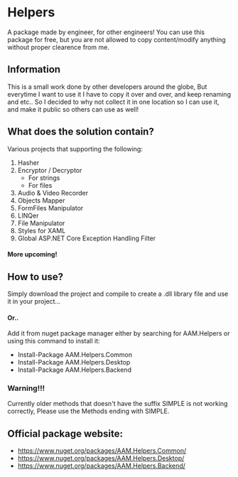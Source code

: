 # Helpers
A package made by engineer, for other engineers! You can use this package for free, but you are not allowed to copy content/modify anything without proper clearence from me.

## Information
This is a small work done by other developers around the globe, But everytime I want to use it I have to copy it over and over, and keep renaming and etc.. So I decided to why not collect it in one location so I can use it, and make it public so others can use as well!

## What does the solution contain?
Various projects that supporting the following:
1. Hasher
2. Encryptor / Decryptor
     - For strings
     - For files
3. Audio & Video Recorder
4. Objects Mapper
5. FormFiles Manipulator
6. LINQer
7. File Manipulator
8. Styles for XAML
9. Global ASP.NET Core Exception Handling Filter

#### More upcoming!

## How to use?
Simply download the project and compile to create a .dll library file and use it in your project...

#### Or..
Add it from nuget package manager either by searching for AAM.Helpers or using this command to install it: 
- Install-Package AAM.Helpers.Common
- Install-Package AAM.Helpers.Desktop
- Install-Package AAM.Helpers.Backend

### Warning!!!
Currently older methods that doesn't have the suffix SIMPLE is not working correctly, Please use the Methods ending with SIMPLE.
## Official package website:
- https://www.nuget.org/packages/AAM.Helpers.Common/
- https://www.nuget.org/packages/AAM.Helpers.Desktop/
- https://www.nuget.org/packages/AAM.Helpers.Backend/
